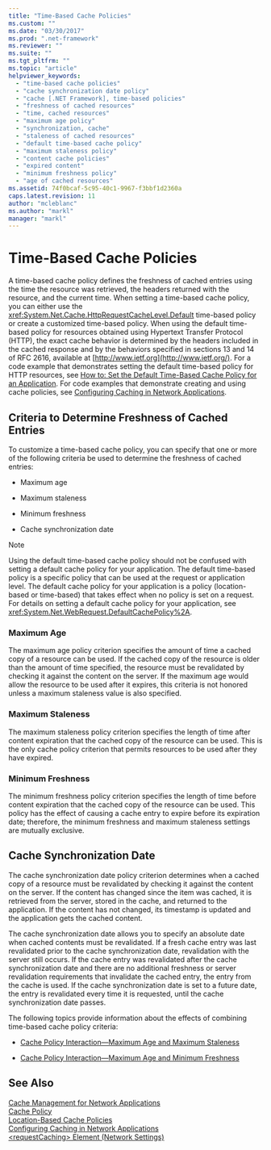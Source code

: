 ```yaml
---
title: "Time-Based Cache Policies"
ms.custom: ""
ms.date: "03/30/2017"
ms.prod: ".net-framework"
ms.reviewer: ""
ms.suite: ""
ms.tgt_pltfrm: ""
ms.topic: "article"
helpviewer_keywords: 
  - "time-based cache policies"
  - "cache synchronization date policy"
  - "cache [.NET Framework], time-based policies"
  - "freshness of cached resources"
  - "time, cached resources"
  - "maximum age policy"
  - "synchronization, cache"
  - "staleness of cached resources"
  - "default time-based cache policy"
  - "maximum staleness policy"
  - "content cache policies"
  - "expired content"
  - "minimum freshness policy"
  - "age of cached resources"
ms.assetid: 74f0bcaf-5c95-40c1-9967-f3bbf1d2360a
caps.latest.revision: 11
author: "mcleblanc"
ms.author: "markl"
manager: "markl"
---
```

# Time-Based Cache Policies
A time-based cache policy defines the freshness of cached entries using the time the resource was retrieved, the headers returned with the resource, and the current time. When setting a time-based cache policy, you can either use the <xref:System.Net.Cache.HttpRequestCacheLevel.Default> time-based policy or create a customized time-based policy. When using the default time-based policy for resources obtained using Hypertext Transfer Protocol (HTTP), the exact cache behavior is determined by the headers included in the cached response and by the behaviors specified in sections 13 and 14 of RFC 2616, available at [http://www.ietf.org](http://www.ietf.org/). For a code example that demonstrates setting the default time-based policy for HTTP resources, see [How to: Set the Default Time-Based Cache Policy for an Application](../../../docs/framework/network-programming/how-to-set-the-default-time-based-cache-policy-for-an-application.md). For code examples that demonstrate creating and using cache policies, see [Configuring Caching in Network Applications](../../../docs/framework/network-programming/configuring-caching-in-network-applications.md).  
  
## Criteria to Determine Freshness of Cached Entries  
 To customize a time-based cache policy, you can specify that one or more of the following criteria be used to determine the freshness of cached entries:  
  
-   Maximum age  
  
-   Maximum staleness  
  
-   Minimum freshness  
  
-   Cache synchronization date  
  
> [!NOTE]
>  Using the default time-based cache policy should not be confused with setting a default cache policy for your application. The default time-based policy is a specific policy that can be used at the request or application level. The default cache policy for your application is a policy (location-based or time-based) that takes effect when no policy is set on a request. For details on setting a default cache policy for your application, see <xref:System.Net.WebRequest.DefaultCachePolicy%2A>.  
  
### Maximum Age  
 The maximum age policy criterion specifies the amount of time a cached copy of a resource can be used. If the cached copy of the resource is older than the amount of time specified, the resource must be revalidated by checking it against the content on the server. If the maximum age would allow the resource to be used after it expires, this criteria is not honored unless a maximum staleness value is also specified.  
  
### Maximum Staleness  
 The maximum staleness policy criterion specifies the length of time after content expiration that the cached copy of the resource can be used. This is the only cache policy criterion that permits resources to be used after they have expired.  
  
### Minimum Freshness  
 The minimum freshness policy criterion specifies the length of time before content expiration that the cached copy of the resource can be used. This policy has the effect of causing a cache entry to expire before its expiration date; therefore, the minimum freshness and maximum staleness settings are mutually exclusive.  
  
## Cache Synchronization Date  
 The cache synchronization date policy criterion determines when a cached copy of a resource must be revalidated by checking it against the content on the server. If the content has changed since the item was cached, it is retrieved from the server, stored in the cache, and returned to the application. If the content has not changed, its timestamp is updated and the application gets the cached content.  
  
 The cache synchronization date allows you to specify an absolute date when cached contents must be revalidated. If a fresh cache entry was last revalidated prior to the cache synchronization date, revalidation with the server still occurs. If the cache entry was revalidated after the cache synchronization date and there are no additional freshness or server revalidation requirements that invalidate the cached entry, the entry from the cache is used. If the cache synchronization date is set to a future date, the entry is revalidated every time it is requested, until the cache synchronization date passes.  
  
 The following topics provide information about the effects of combining time-based cache policy criteria:  
  
-   [Cache Policy Interaction—Maximum Age and Maximum Staleness](../../../docs/framework/network-programming/cache-policy-interaction-maximum-age-and-maximum-staleness.md)  
  
-   [Cache Policy Interaction—Maximum Age and Minimum Freshness](../../../docs/framework/network-programming/cache-policy-interaction-maximum-age-and-minimum-freshness.md)  
  
## See Also  
 [Cache Management for Network Applications](../../../docs/framework/network-programming/cache-management-for-network-applications.md)   
 [Cache Policy](../../../docs/framework/network-programming/cache-policy.md)   
 [Location-Based Cache Policies](../../../docs/framework/network-programming/location-based-cache-policies.md)   
 [Configuring Caching in Network Applications](../../../docs/framework/network-programming/configuring-caching-in-network-applications.md)   
 [\<requestCaching> Element (Network Settings)](../../../docs/framework/configure-apps/file-schema/network/requestcaching-element-network-settings.md)
